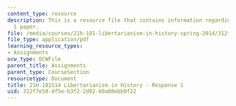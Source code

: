 ```yaml
---
content_type: resource
description: This is a resource file that contains information regarding response
  1 paper.
file: /media/courses/21h-181-libertarianism-in-history-spring-2014/312f7e584f5eb3f22d0260a80ebb0f22_MIT21H_181S14_Response1.pdf
file_type: application/pdf
learning_resource_types:
- Assignments
ocw_type: OCWFile
parent_title: Assignments
parent_type: CourseSection
resourcetype: Document
title: 21H.181S14 Libertarianism in History - Response 1
uid: 312f7e58-4f5e-b3f2-2d02-60a80ebb0f22
---
```

